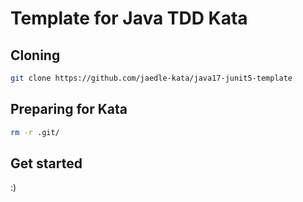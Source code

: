 # Template for Java TDD Kata

## Cloning

```sh
git clone https://github.com/jaedle-kata/java17-junit5-template
```

## Preparing for Kata

```sh
rm -r .git/
```

## Get started

:)